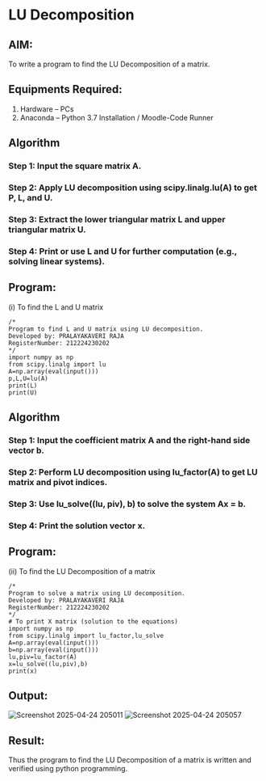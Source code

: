 # LU Decomposition 

## AIM:
To write a program to find the LU Decomposition of a matrix.

## Equipments Required:
1. Hardware – PCs
2. Anaconda – Python 3.7 Installation / Moodle-Code Runner

## Algorithm
### Step 1: Input the square matrix A.
### Step 2: Apply LU decomposition using scipy.linalg.lu(A) to get P, L, and U.
### Step 3: Extract the lower triangular matrix L and upper triangular matrix U.
### Step 4: Print or use L and U for further computation (e.g., solving linear systems).


## Program:
(i) To find the L and U matrix
```
/*
Program to find L and U matrix using LU decomposition.
Developed by: PRALAYAKAVERI RAJA
RegisterNumber: 212224230202
*/
import numpy as np
from scipy.linalg import lu
A=np.array(eval(input()))
p,L,U=lu(A)
print(L)
print(U)

```
## Algorithm
### Step 1: Input the coefficient matrix A and the right-hand side vector b.
### Step 2: Perform LU decomposition using lu_factor(A) to get LU matrix and pivot indices.
### Step 3: Use lu_solve((lu, piv), b) to solve the system Ax = b.
### Step 4: Print the solution vector x.


## Program:
(ii) To find the LU Decomposition of a matrix
```
/*
Program to solve a matrix using LU decomposition.
Developed by: PRALAYAKAVERI RAJA
RegisterNumber: 212224230202
*/
# To print X matrix (solution to the equations)
import numpy as np
from scipy.linalg import lu_factor,lu_solve
A=np.array(eval(input()))
b=np.array(eval(input()))
lu,piv=lu_factor(A)
x=lu_solve((lu,piv),b)
print(x)

```

## Output:
![Screenshot 2025-04-24 205011](https://github.com/user-attachments/assets/d94369cf-53a6-4e21-b911-e368ce1aff6d)
![Screenshot 2025-04-24 205057](https://github.com/user-attachments/assets/72fef227-6edc-4c55-bb1d-95625a595cdc)



## Result:
Thus the program to find the LU Decomposition of a matrix is written and verified using python programming.

